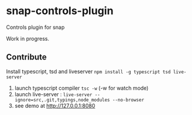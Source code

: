 # snap-controls-plugin

Controls plugin for snap

Work in progress.

## Contribute

Install typescript, tsd and liveserver `npm install -g typescript tsd live-server`

1. launch typescript compiler `tsc -w` (-w for watch mode)
2. launch live-server : `live-server --ignore=src,.git,typings,node_modules --no-browser`
3. see demo at http://127.0.0.1:8080
